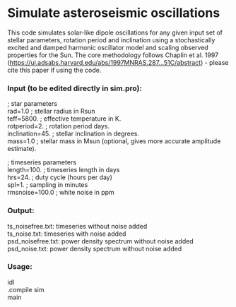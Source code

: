 # Simulate asteroseismic oscillations

This code simulates solar-like dipole oscillations for any given input set of stellar parameters, rotation period and inclination using a stochastically excited and damped harmonic oscillator model and scaling observed properties for the Sun. The core methodology follows Chaplin et al. 1997 (https://ui.adsabs.harvard.edu/abs/1997MNRAS.287...51C/abstract) - please cite this paper if using the code.

### Input (to be edited directly in sim.pro):

; star parameters  
rad=1.0     	  ; stellar radius in Rsun  <br/>
teff=5800.  	  ; effective temperature in K. <br/>
rotperiod=2.	  ; rotation period days. <br/>
inclination=45. ; stellar inclination in degrees. <br/>
mass=1.0        ; stellar mass in Msun (optional, gives more accurate amplitude estimate). <br/>

; timeseries parameters <br/>
length=100.	    ; timeseries length in days <br/>
hrs=24.		      ; duty cycle (hours per day) <br/>
spl=1.	    	  ; sampling in minutes <br/>
rmsnoise=100.0  ; white noise in ppm <br/>


### Output:

ts_noisefree.txt: timeseries without noise added <br/>
ts_noise.txt: timeseries with noise added <br/>
psd_noisefree.txt: power density spectrum without noise added <br/>
psd_noise.txt: power density spectrum without noise added <br/>

### Usage:
idl <br/>
.compile sim <br/>
main <br/>

